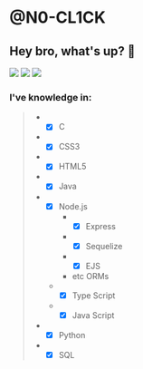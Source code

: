 # @N0-CL1CK
## Hey bro, what's up? 👋
[<img src="https://img.shields.io/badge/Telegram-2CA5E0?style=for-the-badge&logo=telegram&logoColor=white" />](https://t.me/n0_cl1ck) [<img src="https://img.shields.io/badge/Instagram-E4405F?style=for-the-badge&logo=instagram&logoColor=white" />](https://instagram.com/loisgonzs) [<img src="https://img.shields.io/badge/Discord-7289DA?style=for-the-badge&logo=discord&logoColor=white" />](https://discordapp.com/users/515730867172278273/)
### I've knowledge in:
>
> * - [X] C
> * - [X] CSS3
> * - [X] HTML5
> * - [X] Java
> * - [X] Node.js
>     * - [X] Express
>     * - [X] Sequelize
>     * - [X] EJS
>     * etc ORMs
>   * - [X] Type Script
>   * - [X] Java Script
> * - [X] Python
> * - [X] SQL
